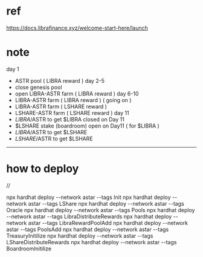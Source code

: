 # ref

https://docs.librafinance.xyz/welcome-start-here/launch

# note

day 1

- ASTR pool ( LIBRA reward )
  day 2-5
- close genesis pool
- open LIBRA-ASTR farm ( LIBRA reward )
  day 6-10
- LIBRA-ASTR farm ( LIBRA reward ) ( going on )
- LIBRA-ASTR farm ( LSHARE reward )
- LSHARE-ASTR farm ( LSHARE reward )
  day 11
- $LIBRA/$ASTR to get $LIBRA closed on Day 11
- $LSHARE stake (boardroom) open on Day11 ( for $LIBRA )
- $LIBRA/$ASTR to get $LSHARE
- $LSHARE/$ASTR to get $LSHARE

---

# how to deploy

//

npx hardhat deploy --network astar --tags Init
npx hardhat deploy --network astar --tags LShare
npx hardhat deploy --network astar --tags Oracle
npx hardhat deploy --network astar --tags Pools
npx hardhat deploy --network astar --tags LibraDistributeRewards
npx hardhat deploy --network astar --tags LibraRewardPoolAdd
npx hardhat deploy --network astar --tags PoolsAdd
npx hardhat deploy --network astar --tags TreasuryInitilize
npx hardhat deploy --network astar --tags LShareDistributeRewards
npx hardhat deploy --network astar --tags BoardroomInitilize

